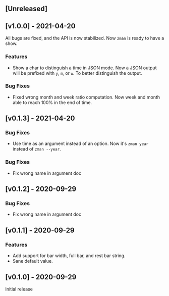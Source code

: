 ## [Unreleased]


## [v1.0.0] - 2021-04-20

All bugs are fixed, and the API is now stabilized. Now `zman` is ready to have a show.

### Features
- Show a char to distinguish a time in JSON mode. Now a JSON output will be prefixed with `y`, `m`, or `w`. To better distinguish the output.

### Bug Fixes
- Fixed wrong month and week ratio computation. Now week and month able to reach 100% in the end of time.

## [v0.1.3] - 2021-04-20

### Bug Fixes
- Use time as an argument instead of an option. Now it's `zman year` instead of `zman --year`.

### Bug Fixes
- Fix wrong name in argument doc

## [v0.1.2] - 2020-09-29

### Bug Fixes
- Fix wrong name in argument doc

## [v0.1.1] - 2020-09-29

### Features
- Add support for bar width, full bar, and rest bar string.
- Sane default value.

## [v0.1.0] - 2020-09-29

Initial release
